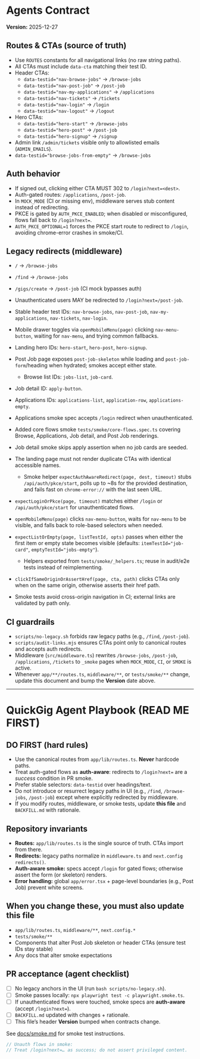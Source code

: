 # Agents Contract
**Version:** 2025-12-27

## Routes & CTAs (source of truth)
- Use `ROUTES` constants for all navigational links (no raw string paths).
- All CTAs must include `data-cta` matching their test ID.
- Header CTAs:
  - `data-testid="nav-browse-jobs"` → `/browse-jobs`
  - `data-testid="nav-post-job"` → `/post-job`
  - `data-testid="nav-my-applications"` → `/applications`
  - `data-testid="nav-tickets"` → `/tickets`
  - `data-testid="nav-login"` → `/login`
  - `data-testid="nav-logout"` → `/logout`
- Hero CTAs:
  - `data-testid="hero-start"` → `/browse-jobs`
  - `data-testid="hero-post"` → `/post-job`
  - `data-testid="hero-signup"` → `/signup`
- Admin link `/admin/tickets` visible only to allowlisted emails (`ADMIN_EMAILS`).
- `data-testid="browse-jobs-from-empty"` → `/browse-jobs`

## Auth behavior
- If signed out, clicking either CTA MUST 302 to `/login?next=<dest>`.
- Auth-gated routes: `/applications`, `/post-job`.
- In `MOCK_MODE` (CI or missing env), middleware serves stub content instead of redirecting.
- PKCE is gated by `AUTH_PKCE_ENABLED`; when disabled or misconfigured, flows fall back to `/login?next=`.
- `AUTH_PKCE_OPTIONAL=1` forces the PKCE start route to redirect to `/login`, avoiding chrome-error crashes in smoke/CI.

## Legacy redirects (middleware)
- `/`      → `/browse-jobs`
- `/find`      → `/browse-jobs`
- `/gigs/create`  → `/post-job` (CI mock bypasses auth)
- Unauthenticated users MAY be redirected to `/login?next=/post-job`.

- Stable header test IDs: `nav-browse-jobs`, `nav-post-job`, `nav-my-applications`, `nav-tickets`, `nav-login`.
- Mobile drawer toggles via `openMobileMenu(page)` clicking `nav-menu-button`, waiting for `nav-menu`, and trying common fallbacks.
- Landing hero IDs: `hero-start`, `hero-post`, `hero-signup`.
- Post Job page exposes `post-job-skeleton` while loading and `post-job-form`/heading when hydrated; smokes accept either state.
  - Browse list IDs: `jobs-list`, `job-card`.
- Job detail ID: `apply-button`.
- Applications IDs: `applications-list`, `application-row`, `applications-empty`.
- Applications smoke spec accepts `/login` redirect when unauthenticated.
- Added core flows smoke `tests/smoke/core-flows.spec.ts` covering Browse, Applications, Job detail, and Post Job renderings.
- Job detail smoke skips apply assertion when no job cards are seeded.
- The landing page must not render duplicate CTAs with identical accessible names.
  - Smoke helper `expectAuthAwareRedirect(page, dest, timeout)` stubs `/api/auth/pkce/start`, polls up to ~8s for the provided destination, and fails fast on `chrome-error://` with the last seen URL.
- `expectLoginOrPkce(page, timeout)` matches either `/login` or `/api/auth/pkce/start` for unauthenticated flows.
- `openMobileMenu(page)` clicks `nav-menu-button`, waits for `nav-menu` to be visible, and falls back to role-based selectors when needed.
- `expectListOrEmpty(page, listTestId, opts)` passes when either the first item or empty state becomes visible (defaults: `itemTestId="job-card"`, `emptyTestId="jobs-empty"`).
  - Helpers exported from `tests/smoke/_helpers.ts`; reuse in audit/e2e tests instead of reimplementing.
- `clickIfSameOriginOrAssertHref(page, cta, path)` clicks CTAs only when on the same origin, otherwise asserts their href path.
- Smoke tests avoid cross-origin navigation in CI; external links are validated by path only.

## CI guardrails
- `scripts/no-legacy.sh` forbids raw legacy paths (e.g., `/find`, `/post-job`).
- `scripts/audit-links.mjs` ensures CTAs point only to canonical routes and accepts auth redirects.
- Middleware (`src/middleware.ts`) rewrites `/browse-jobs`, `/post-job`, `/applications`, `/tickets` to `_smoke` pages when `MOCK_MODE`, `CI`, or `SMOKE` is active.
- Whenever `app/**/routes.ts`, `middleware/**`, or `tests/smoke/**` change, update this document and bump the **Version** date above.

<!-- AGENT CONTRACT v2025-12-16 -->

---

# QuickGig Agent Playbook (READ ME FIRST)

## DO FIRST (hard rules)
- Use the canonical routes from `app/lib/routes.ts`. **Never** hardcode paths.
- Treat auth-gated flows as **auth-aware**: redirects to `/login?next=` are a *success* condition in PR smoke.
- Prefer stable selectors: `data-testid` over headings/text.
- Do not introduce or resurrect legacy paths in UI (e.g., `/find`, `/browse-jobs`, `/post-job`) except where explicitly redirected by middleware.
- If you modify routes, middleware, or smoke tests, update **this file** and `BACKFILL.md` with rationale.

## Repository invariants
- **Routes:** `app/lib/routes.ts` is the single source of truth. CTAs import from there.
- **Redirects:** legacy paths normalize in `middleware.ts` and `next.config` `redirects()`.
- **Auth-aware smoke:** specs accept `/login` for gated flows; otherwise assert the form (or skeleton) renders.
- **Error handling:** global `app/error.tsx` + page-level boundaries (e.g., Post Job) prevent white screens.

## When you change these, you must also update this file
- `app/lib/routes.ts`, `middleware/**`, `next.config.*`
- `tests/smoke/**`
- Components that alter Post Job skeleton or header CTAs (ensure test IDs stay stable)
- Any docs that alter smoke expectations

## PR acceptance (agent checklist)
- [ ] No legacy anchors in the UI (run `bash scripts/no-legacy.sh`).
- [ ] Smoke passes locally: `npx playwright test -c playwright.smoke.ts`.
- [ ] If unauthenticated flows were touched, smoke specs are **auth-aware** (accept `/login?next=`).
- [ ] `BACKFILL.md` updated with changes + rationale.
- [ ] This file’s header **Version** bumped when contracts change.

See [docs/smoke.md](docs/smoke.md) for smoke test instructions.

```ts
// Unauth flows in smoke:
// Treat /login?next=… as success; do not assert privileged content.
```
